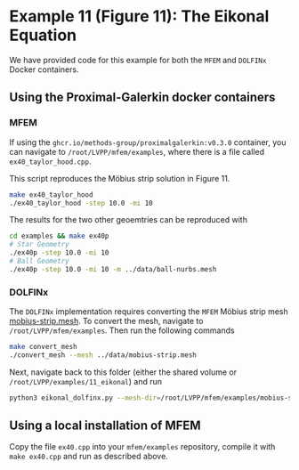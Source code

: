 # Example 11 (Figure 11): The Eikonal Equation

We have provided code for this example for both the `MFEM` and `DOLFINx` Docker containers.

## Using the Proximal-Galerkin docker containers

### MFEM
If using the `ghcr.io/methods-group/proximalgalerkin:v0.3.0` container, you can navigate to
`/root/LVPP/mfem/examples`, where there is a file called `ex40_taylor_hood.cpp`.

This script reproduces the  Möbius strip solution in Figure 11.
```bash
make ex40_taylor_hood
./ex40_taylor_hood -step 10.0 -mi 10
```

The results for the two other geoemtries can be reproduced with

```bash
cd examples && make ex40p
# Star Geometry
./ex40p -step 10.0 -mi 10
# Ball Geometry
./ex40p -step 10.0 -mi 10 -m ../data/ball-nurbs.mesh
```

### DOLFINx

The `DOLFINx` implementation requires converting the `MFEM` Möbius strip mesh [mobius-strip.mesh](https://github.com/mfem/mfem/blob/master/data/mobius-strip.mesh).
To convert the mesh, navigate to `/root/LVPP/mfem/examples`.
Then run the following commands
```bash
make convert_mesh
./convert_mesh --mesh ../data/mobius-strip.mesh
```
Next, navigate back to this folder (either the shared volume or `/root/LVPP/examples/11_eikonal`) and run 

```bash
python3 eikonal_dolfinx.py --mesh-dir=/root/LVPP/mfem/examples/mobius-strip.mesh
```

## Using a local installation of MFEM
Copy the file `ex40.cpp` into your `mfem/examples` repository, compile it with `make ex40.cpp` and run as described above.